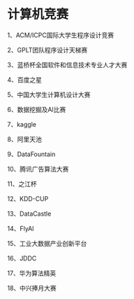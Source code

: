 # 计算机竞赛

1、ACM/ICPC国际大学生程序设计竞赛

2、GPLT团队程序设计天梯赛

3、蓝桥杯全国软件和信息技术专业人才大赛

4、百度之星

5、中国大学生计算机设计大赛

6、数据挖掘及AI比赛

7、kaggle

8、阿里天池

9、DataFountain

10、腾讯广告算法大赛

11、之江杯

12、KDD-CUP

13、DataCastle

14、FlyAI

15、工业大数据产业创新平台

16、JDDC

17、华为算法精英

18、中兴捧月大赛

